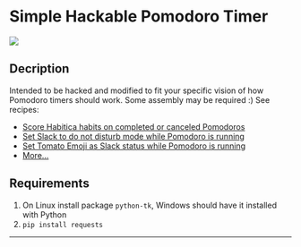 Simple Hackable Pomodoro Timer
===============================
<img src="http://developer.run/pic/tomatych.png"/>

Decription
-----------
Intended to be hacked and modified to fit your specific vision of how Pomodoro timers should work. Some assembly may be required :)
See recipes:
* [Score Habitica habits on completed or canceled Pomodoros](http://developer.run/18#habitica)
* [Set Slack to do not disturb mode while Pomodoro is running](http://developer.run/18#dnd)
* [Set Tomato Emoji as Slack status while Pomodoro is running](http://developer.run/18#slack)
* [More...](http://developer.run/18)

Requirements
------------
1. On Linux install package `python-tk`, Windows should have it installed with Python
2. `pip install requests`
<hr/>